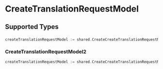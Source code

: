 # CreateTranslationRequestModel


## Supported Types

### 

```go
createTranslationRequestModel := shared.CreateCreateTranslationRequestModelStr(string{/* values here */})
```

### CreateTranslationRequestModel2

```go
createTranslationRequestModel := shared.CreateCreateTranslationRequestModelCreateTranslationRequestModel2(shared.CreateTranslationRequestModel2{/* values here */})
```

